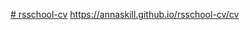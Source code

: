 [# rsschool-cv](https://annaskill.github.io/rsschool-cv/cv)
https://annaskill.github.io/rsschool-cv/cv
